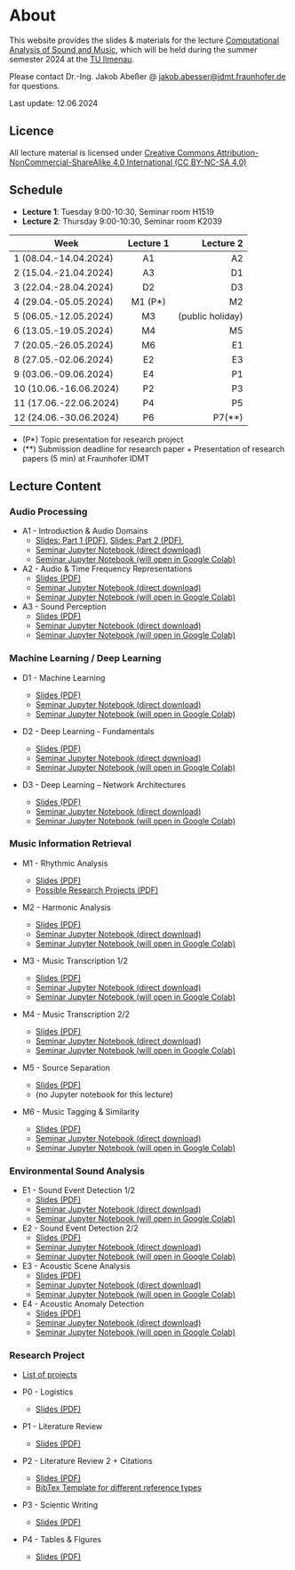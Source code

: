 # About

This website provides the slides & materials for the lecture [Computational Analysis of Sound and Music](https://www.tu-ilmenau.de/modultafeln/?fnqall=201260), 
which will be held during the summer semester 2024 at the [TU Ilmenau](https://www.tu-ilmenau.de/).

Please contact Dr.-Ing. Jakob Abeßer @ <jakob.abesser@idmt.fraunhofer.de> for questions.

Last update: 12.06.2024

## Licence 

All lecture material is licensed under [Creative Commons Attribution-NonCommercial-ShareAlike 4.0 International (CC BY-NC-SA 4.0)](https://creativecommons.org/licenses/by-nc-sa/4.0/)

## Schedule

- **Lecture 1**: Tuesday 9:00-10:30, Seminar room H1519
- **Lecture 2**: Thursday 9:00-10:30, Seminar room K2039  

| Week                    | Lecture 1 |        Lecture 2 | 
|-------------------------|:---------:|-----------------:|
| 1  (08.04.-14.04.2024)  |    A1     |               A2 |
| 2  (15.04.-21.04.2024)  |    A3     |               D1 |
| 3  (22.04.-28.04.2024)  |    D2     |               D3 |
| 4  (29.04.-05.05.2024)  |  M1 (P*)  |               M2 |
| 5  (06.05.-12.05.2024)  |    M3     | (public holiday) |
| 6  (13.05.-19.05.2024)  |    M4     |               M5 |
| 7  (20.05.-26.05.2024)  |    M6     |               E1 |
| 8  (27.05.-02.06.2024)  |    E2     |               E3 |
| 9  (03.06.-09.06.2024)  |    E4     |               P1 |
| 10  (10.06.-16.06.2024) |    P2     |               P3 |
| 11  (17.06.-22.06.2024) |    P4     |               P5 |
| 12  (24.06.-30.06.2024) |    P6     |           P7(**) |

- (P*) Topic presentation for research project
- (**) Submission deadline for research paper + Presentation of research papers (5 min) at Fraunhofer IDMT

## Lecture Content

### Audio Processing

- A1 - Introduction & Audio Domains 
  - [Slides: Part 1 (PDF)](lectures/CASM_0_Introduction.pdf), [Slides: Part 2 (PDF)](lectures/CASM_A_1_Audio_Domains.pdf),  
  - [Seminar Jupyter Notebook (direct download)](notebooks/CASM_A_1_Audio_Domains.ipynb)
  - [Seminar Jupyter Notebook (will open in Google Colab)](https://colab.research.google.com/github/machinelistening/casm/blob/main/notebooks/CASM_A_1_Audio_Domains.ipynb)
- A2 - Audio & Time Frequency Representations
  - [Slides (PDF)](lectures/CASM_A_2_Audio_Time_Frequency_Representations.pdf)
  - [Seminar Jupyter Notebook (direct download)](notebooks/CASM_A_2_Audio_Time_Frequency_Representations.ipynb)
  - [Seminar Jupyter Notebook (will open in Google Colab)](https://colab.research.google.com/github/machinelistening/casm/blob/main/notebooks/CASM_A_2_Audio_Time_Frequency_Representations.ipynb)
- A3 - Sound Perception
  - [Slides (PDF)](lectures/CASM_A_3_Sound_Perception.pdf)
  - [Seminar Jupyter Notebook (direct download)](notebooks/CASM_A_3_Sound_Perception.ipynb)
  - [Seminar Jupyter Notebook (will open in Google Colab)](https://colab.research.google.com/github/machinelistening/casm/blob/main/notebooks/CASM_A_3_Sound_Perception.ipynb)

### Machine Learning / Deep Learning

- D1 - Machine Learning
  - [Slides (PDF)](lectures/CASM_DL_1_Machine_Learning.pdf)
  - [Seminar Jupyter Notebook (direct download)](notebooks/CASM_D_1_Machine_Learning.ipynb)
  - [Seminar Jupyter Notebook (will open in Google Colab)](https://colab.research.google.com/github/machinelistening/casm/blob/main/notebooks/CASM_D_1_Machine_Learning.ipynb)

- D2 - Deep Learning - Fundamentals
  - [Slides (PDF)](lectures/CASM_DL_2_Deep_Learning_Fundamentals.pdf)
  - [Seminar Jupyter Notebook (direct download)](notebooks/CASM_D_2_Deep_Learning_Fundamentals.ipynb)
  - [Seminar Jupyter Notebook (will open in Google Colab)](https://colab.research.google.com/github/machinelistening/casm/blob/main/notebooks/CASM_D_2_Deep_Learning_Fundamentals.ipynb)

- D3 - Deep Learning – Network Architectures
  - [Slides (PDF)](lectures/CASM_DL_3_Deep_Learning_Network_Architectures.pdf)
  - [Seminar Jupyter Notebook (direct download)](notebooks/CASM_DL_3_Deep_Learning_Network_Architectures.ipynb)
  - [Seminar Jupyter Notebook (will open in Google Colab)](https://colab.research.google.com/github/machinelistening/casm/blob/main/notebooks/CASM_DL_3_Deep_Learning_Network_Architectures.ipynb)

### Music Information Retrieval

- M1 - Rhythmic Analysis
  - [Slides (PDF)](lectures/CASM_MIR_1_Rhythmic_Analysis.pdf)
  - [Possible Research Projects (PDF)](lectures/CASM_Research_Project_Topics.pdf)
- M2 - Harmonic Analysis
  - [Slides (PDF)](lectures/CASM_MIR_2_Harmonic_Analysis.pdf)
  - [Seminar Jupyter Notebook (direct download)](notebooks/CASM_MIR_2_Harmonic_Analysis.ipynb)
  - [Seminar Jupyter Notebook (will open in Google Colab)](https://colab.research.google.com/github/machinelistening/casm/blob/main/notebooks/CASM_MIR_2_Harmonic_Analysis.ipynb)
- M3 - Music Transcription 1/2
  - [Slides (PDF)](lectures/CASM_MIR_3_Music_Transcription_1.pdf)
  - [Seminar Jupyter Notebook (direct download)](notebooks/CASM_MIR_3_Music_Transcription_1.ipynb)
  - [Seminar Jupyter Notebook (will open in Google Colab)](https://colab.research.google.com/github/machinelistening/casm/blob/main/notebooks/CASM_MIR_3_Music_Transcription_1.ipynb)
- M4 - Music Transcription 2/2
  - [Slides (PDF)](lectures/CASM_MIR_4_Music_Transcription_2.pdf)
  - [Seminar Jupyter Notebook (direct download)](notebooks/CASM_MIR_4_Music_Transcription_2.ipynb)
  - [Seminar Jupyter Notebook (will open in Google Colab)](https://colab.research.google.com/github/machinelistening/casm/blob/main/notebooks/CASM_MIR_4_Music_Transcription_2.ipynb)
- M5 - Source Separation
  - [Slides (PDF)](lectures/CASM_MIR_5_Source_Separation.pdf)
  - (no Jupyter notebook for this lecture)

- M6 - Music Tagging & Similarity
  - [Slides (PDF)](lectures/CASM_MIR_6_Music_Tagging.pdf)
  - [Seminar Jupyter Notebook (direct download)](notebooks/CASM_MIR_6_Music_Tagging.ipynb)
  - [Seminar Jupyter Notebook (will open in Google Colab)](https://colab.research.google.com/github/machinelistening/casm/blob/main/notebooks/CASM_MIR_6_Music_Tagging.ipynb)

### Environmental Sound Analysis

- E1 - Sound Event Detection 1/2
  - [Slides (PDF)](lectures/CASM_ESA_1_Sound_Event_Detection_1.pdf)
  - [Seminar Jupyter Notebook (direct download)](notebooks/CASM_ESA_1_Sound_Event_Detection_1.ipynb)
  - [Seminar Jupyter Notebook (will open in Google Colab)](https://colab.research.google.com/github/machinelistening/casm/blob/main/notebooks/CASM_ESA_1_Sound_Event_Detection_1.ipynb)
- E2 - Sound Event Detection 2/2
  - [Slides (PDF)](lectures/CASM_ESA_2_Sound_Event_Detection_2.pdf)
  - [Seminar Jupyter Notebook (direct download)](notebooks/CASM_ESA_2_Sound_Event_Detection_2.ipynb)
  - [Seminar Jupyter Notebook (will open in Google Colab)](https://colab.research.google.com/github/machinelistening/casm/blob/main/notebooks/CASM_ESA_2_Sound_Event_Detection_2.ipynb)
- E3 - Acoustic Scene Analysis
  - [Slides (PDF)](lectures/CASM_ESA_3_Acoustic_Scene_Classification.pdf)
  - [Seminar Jupyter Notebook (direct download)](notebooks/CASM_ESA_3_Acoustic_Scene_Classification.ipynb)
  - [Seminar Jupyter Notebook (will open in Google Colab)](https://colab.research.google.com/github/machinelistening/casm/blob/main/notebooks/CASM_ESA_3_Acoustic_Scene_Classification.ipynb)
- E4 - Acoustic Anomaly Detection
  - [Slides (PDF)](lectures/CASM_ESA_4_Acoustic_Anomaly_Detection.pdf)
  - [Seminar Jupyter Notebook (direct download)](notebooks/CASM_ESA_4_Acoustic_Anomaly_Detection.ipynb)
  - [Seminar Jupyter Notebook (will open in Google Colab)](https://colab.research.google.com/github/machinelistening/casm/blob/main/notebooks/CASM_ESA_4_Acoustic_Anomaly_Detection.ipynb)

### Research Project

- [List of projects](https://fraunhofer-my.sharepoint.com/:x:/g/personal/jakob_abesser_idmt_fraunhofer_de/EW-2-X1NOLlDl1UhWKdsIdkBn_D2YgdeUmNL22hSBswHDw?e=4ZBwZM)

- P0 - Logistics
  - [Slides (PDF)](lectures/CASM_PRO_0_Logistics.pdf)
- P1 - Literature Review
  - [Slides (PDF)](lectures/CASM_PRO_1_Literature_Research.pdf)
- P2 - Literature Review 2 + Citations
  - [Slides (PDF)](lectures/CASM_PRO_2_Literature_Research_2.pdf)
  - [BibTex Template for different reference types](lectures/bibtex_template.bib)
- P3 - Scientic Writing
  - [Slides (PDF)](lectures/CASM_PRO_3_Scientific_Writing.pdf)
- P4 - Tables & Figures
  - [Slides (PDF)](lectures/CASM_PRO_4_Tables_Figures.pdf)



